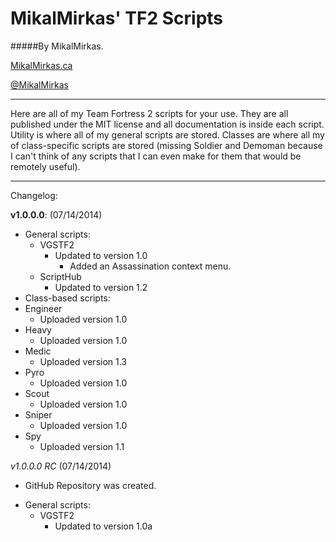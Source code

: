MikalMirkas' TF2 Scripts
=======================
#####By MikalMirkas.

[MikalMirkas.ca](www.MikalMirkas.ca)

[@MikalMirkas](www.twitter.com/user/MikalMirkas)

---

Here are all of my Team Fortress 2 scripts for your use. They are all published under the MIT license and all documentation is inside each script.
Utility is where all of my general scripts are stored.
Classes are where all my of class-specific scripts are stored (missing Soldier and Demoman because I can't think of any scripts that I can even make for them that would be remotely useful).

---

Changelog:

**v1.0.0.0**: (07/14/2014)

- General scripts:
  - VGSTF2
    - Updated to version 1.0
      - Added an Assassination context menu.
  - ScriptHub
    - Updated to version 1.2
- Class-based scripts:
 - Engineer
   - Uploaded version 1.0
 - Heavy
   - Uploaded version 1.0
 - Medic
   - Uploaded version 1.3
 - Pyro
   - Uploaded version 1.0
 - Scout
   - Uploaded version 1.0
 - Sniper
   - Uploaded version 1.0
 - Spy
   - Uploaded version 1.1
  
*v1.0.0.0 RC* (07/14/2014)

* GitHub Repository was created.
- General scripts:
  - VGSTF2
    - Updated to version 1.0a
